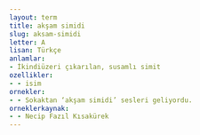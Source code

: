 ```yaml
---
layout: term
title: akşam simidi
slug: aksam-simidi
letter: A
lisan: Türkçe
anlamlar:
- İkindiüzeri çıkarılan, susamlı simit
ozellikler:
- - isim
ornekler:
- - Sokaktan ‘akşam simidi’ sesleri geliyordu.
orneklerkaynak:
- - Necip Fazıl Kısakürek
---
```

